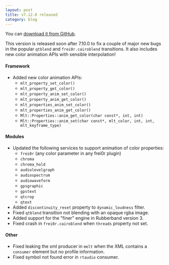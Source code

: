 ```yaml
---
layout: post
title: v7.12.0 released
category: blog
---
```

You can [download it from GitHub](https://github.com/mltframework/mlt/releases/tag/v7.12.0).

This version is released soon after 7.10.0 to fix a couple of major new
bugs in the popular `qtblend` and `frei0r.cairoblend` transitions.
It also includes new color animation APIs with sensible interpolation!

#### Framework
  * Added new color animation APIs:
    - `mlt_property_set_color()`
    - `mlt_property_get_color()`
    - `mlt_property_anim_set_color()`
    - `mlt_property_anim_get_color()`
    - `mlt_properties_anim_set_color()`
    - `mlt_properties_anim_get_color()`
    - `Mlt::Properties::anim_get_color(char const*, int, int)`
    - `Mlt::Properties::anim_set(char const*, mlt_color, int, int, mlt_keyframe_type)`

#### Modules
  * Updated the following services to support animation of color properties:
    - `frei0r` (any color parameter in any frei0r plugin)
    - `chroma`
    - `chroma_hold`
    - `audiolevelgraph`
    - `audiospectrum`
    - `audiowaveform`
    - `gpsgraphic`
    - `gpstext`
    - `qtcrop`
    - `qtext`
  * Added `discontinuity_reset` property to `dynamic_loudness` filter.
  * Fixed `qtblend` transition not blending with an opaque rgba image.
  * Added support for the "finer" engine in Rubberband version 3.
  * Fixed crash in `frei0r.cairoblend` when `threads` property not set.

#### Other
  * Fixed leaking the xml producer in `melt` when the XML contains a `consumer`
    element but no profile information.
  * Fixed symbol not found error in `rtaudio` consumer.
